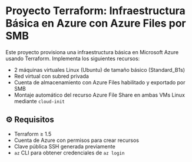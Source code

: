 # Proyecto Terraform: Infraestructura Básica en Azure con Azure Files por SMB

Este proyecto provisiona una infraestructura básica en Microsoft Azure usando Terraform. Implementa los siguientes recursos:

- 2 máquinas virtuales Linux (Ubuntu) de tamaño básico (Standard_B1s)
- Red virtual con subred privada
- Cuenta de almacenamiento con Azure Files habilitado y exportado por SMB
- Montaje automático del recurso Azure File Share en ambas VMs Linux mediante `cloud-init`

## ⚙️ Requisitos

- Terraform ≥ 1.5
- Cuenta de Azure con permisos para crear recursos
- Clave pública SSH generada previamente
- `az` CLI para obtener credenciales de `az login`
